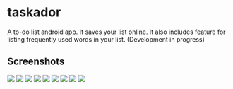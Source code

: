 # taskador
A to-do list android app. It saves your list online. It also includes feature for listing frequently used words in your list.  (Development in progress)


## Screenshots
<img src="https://lh3.googleusercontent.com/0u2k2CtOz8VLvk2P-Md58VEisAbFpeJHLBXJav4CZM-r5LaoSlv-UdT0WaH01ahPZcjSSl8wdPr5UfsLWbSQaQh86pxt92MbZXV0vSupZWGvrylrD_g801tIjSz8H6sJjv-stiNEOarGJbbwFo1Rn-5RzyKPznGnytY7DBaQTnmu4628yrM1I2EEMjNcBt_0_iKfPr9cHMuPhp7fFnathrdysNmPxHFU8sbrFpNq7gKPUBSSkjbEc_4qXuSaCkgdQwHmJTrPEYhnXFVzpwywcCQxYoynPiHqMon6WGbUyytviuL0kQCU1ZQkg5iwneFlZjTJAKPfQTdpIwJtdFTLyWTiqXwj9I_wPBvjBqaH8GhBOk_7eXX_2hH_2_--l9ZNscMjnVKzuXdcWFyH8GsjdtG5Y49WgqdnWFRdTJADR9qMZLzCCamHAm2RvN0lZrBovKY1rzHvXl7BT9oGtc-Kk9lbFmDIHpGAN-K9yvC_IfojPQjoYjgyVQqOIyqQQE2FBXiYEdZsm5-VslgNGHDPwcO4P5awV5KxQaWOloo9i4yn87bmk5dR8VeIjwu-bSPJ3YffhK6RNndvmSwOOlKhx3-e1qo06XWtE_8WUIhom6lp6HjAdyYyaZWraUjwYxsxojioeBMDsMj3hey83nhb4_U=w216-h384-no"> <img src="https://lh3.googleusercontent.com/y3SbtPtDmQhBm61Akk3085b-ZRdiwxmSSx8DA3NO5NUIRLu_r61KNYp5RQUJj_jA2mfIG70XZeRrScbfewWvmCp5aG2FlVXfzTdchzO_P9XSMQFl9Ssr66Wtj0roo5Av_yrh1QgUvTL0EtGzy8nz-TGoueFgH1mI_bPbPfLUMC1y7RCOj2bvti5P0cEhdlY7ZXK8Y4x1NdyD3bacnul5dXnzDjtqbLw6pl9Ogai39yNHyW7GTfYUrFPNEpdkO5Bs522F_ZccoWGd681hTCMUsV0oL5s4Ojsg5XaRuX-vNAIRPqlC16hhIkoJ7WYRCHkiQuy_aRaMwM4TRsJzPPlqyV-y8S3Kq-eYeuPFw72GYTQgeOrhHKwDVL1UPUKuKQQi_kCBQgTtgAB1vqcvkhjeD8NZ2Kb5AsMt8-MeV9vSEkihehzdHYOoiAPkng-6RwJmnPDmTNen4ohaSNqHVRxq5wqZnxj3FvZv0YFkDAcVptIvPnYtXqcPxPyb_h4pfhEIDfliB7xSw7MXUE59hznm9zCgOWTTizJ3MuqlXF8hk_u2icSCwufztiMBnK8MXpPje9GKX9ODTRTfDcLevZIaBDbRW14vscacYUcIXERnqeFzPzepy72QaPIRzMqjzJ2mOV5uNy4RCVJkYF_c7LNetgE=w216-h384-no">
<img src="https://lh3.googleusercontent.com/IAuEWr7BPtrtgReqfBtZX4dwHMh00hk6HS5w3cB1Z-9LgTuxfT78mduyhFdDzVDHMpl2Lyuy5E0TFfGoBRkLT1ydP5LamCynttqJtgMI1po6bZuFMH0m1_y055TaW8lHYWGjZU23UEYQBfuR7URkEK0X_MTqVo-zelYSBMI3p4Vn5DCdFcFymvDe7fbJijUbVwvMITcNpyLijJQYMiHFUUoDDs4M8i6L58ZZ9zEAoMvKa4g08nizpynvRT3chUm_1REVNInrwCGg2DeAj3a9bS_BCXdHyXIOtxlVlyKlaRFpFwelgyrZQO1SQ2MCvKSOZCLidavgbQEipGidPed4M0Od7PFd-1j99QGXuDXFKuq7mZORa5HjScGmsJGuLfEtHGirFZD0vYwE7cDRH22F-J5lvCGJndM8Ezm1Pl1CNGKc1gayzIbnMet88GhBnZexZpG2YUx6E66HZIAZDEqsFXeJla4euhE8q10Z09F1A0plG7qLKza12Pas_Y_dYjxxjkdmK_CaDAwCTcjh9LKYk9bjqTc95QqzrVzbPBdru85zyOfD4icYNtR2H63sVYR7XkNEdC4P3vM2xp_uT53rVDYDZ54qzaNqChRjCYDND3XUPaKkKJhW8Xx93_Xbn5hDiO9DRW9uoKR0L0-7wwxOBO0=w216-h384-no"> <img src="https://lh3.googleusercontent.com/fzBoQQf31sAjirTVKrX-NG0noupp5gEzAM4JRFJyQB_lOUQ5nDQzKNL7IonaCfETVftKkyJE14hRLmaHk84qmV1Ou7mCHlmYctlZ3OB8SyoIRwbkOHNZXuCQPPsPgp_Tfr2oRVvgskF4oVKWUkF7l1I4rTH7vur4VT3_BoieQQl1UuM5BSQGFiuD8y0Hjr5tO38puaTcW9RefKxhEwq05hLsHaERiYdYj6BVnEqBXFYZzmtOVUDPoI2jx-D58RH4d-iEh9dhoCXbcG-vkxZ-Uk1eSi6nW8Dy31ln5VbnhtEUNnY8ggS6mDJ1Z2d0Zo78OFY1TWy1YRbzw4LZXXpxPbpWV8_f9pBYBL3GAT8z47aaxLg4Skmodigr_tT8tnUcnrRRlzY_p1pooOWdZVHNqRspFTdUQCyIIRM6ak8J8TJJ4Hfu5sZWCJa_PvxYjISi-w1Qvo6R4PY05iaaoJMA5rs5Cve-o6J0saNxzlb_DL1m6ecK_hiAG7NTfNITtfoLenmtKoqrCBfiSEezwpee5IQ73TJVIbkIq240wLVpEB9xczaLGBzietzyN6yN2uj-495H8-p3Lh0ij1vYhcO52q8SWN0QOj8ceVynBv2NDsspaepx32fEB7DsPbias4xQED7fdtiiDDD3e4HDS1ttzfM=w216-h384-no"> <img src="https://lh3.googleusercontent.com/OWGibjxIVtqOu1ClMB8UEx-61fIFcZzODLt2YtN5D7YC4obHRQYywhncUIfMwe3X8G7eCcRMgVgKoDZK0mFk8c9MiOUCiuhVBD588lYRSqMJNcHWiaL5R0PapF4xBfnWs5uFvoIu1Sj-DIKvI-c4n0erROyWkBEm3e5Tisxx0zQgcjb9yb18iMp-BpDmIxt68Ov82WmkIZuyZXNiAOw5INnhJBbfqrEi6uXYOMN6VcNZZDC250r9ak5RSzsi76zoVxiJ3Wsac5KXFbbDMl1r6zBmfaHhAK6Ib2FdIVqwUd37xw11RPPuAjU1vQUHvYoTzG8pnBLRMpcXBUFqiex0KEg-wx1EDvzD7Z2jCxGQ7z6jEUJI7v0Q_jPyGSXN-aGE7UU-U5Q9ohsSRXAwXtQGXlkH-qhZw1dcs_sFmn9Qs4kEujBT3uL7G12_pbyX1fIPbiz-IgEyV2U3Y6W281f96hFCTgvZr99Tk-zBOkze2sJSpimil82oPdF9fJPLbFEYTSz5dfcxOwUk4Vhf3Gjz1R1Q4G4TuZx34IuIyIgk7FtOrbfpO5ZyzlM5RDxttJjyQn0S20dlz1Mc6BByrBnud4auwWgTu1yM13i1MotIDfzHMqTUAdaLR50XgDSf_YLI8tBvZ_H6VMaxPvdqQhyrUy4=w216-h384-no"> <img src="https://lh3.googleusercontent.com/kFWSKgGehYr5pd8Wxsrx_2BnhNXAFE3LrizHQTzawuGjNRbgi-9_mETR3UjU85mQk4CISx_Sjz9yzfQlrKLi0JjvwH1twby9Fd3wFwdFJBdeY-D_NSwuGmHEUYOBtJ46O8BZLVuTNbFjx9Yb_GReV0aZof6NnA2DaN_0PG7tvWU1-4WlFL821ezo1kM5u2zNiGI0vvsoJmjIbg0UbHYqgydUSd_1tJ1EqSGurpEhrHKLmBokczTkoFYEQhM_92Wwbw7QQSZ274gXnBLyi_7_OX44-AiRTrOZV8QeM1jEG8YRk6BMT1-eyIUAOyIPZ1Xo-kuY_gWTY8LB83D-PPQWV9t3gdGZakAQhWnI7pPYKCYCtkXnnHbuG7_n3LRJlX1F1HEFUyfk5Nx7Rwo-lEN-K7c16mJ1trGqO0Bw_KjWJyrZlJmGh4qNxHtsyIYbxy6xjGGvjXHg9nWSSyv29dDwAUn2zPxgII5B5jSFdWIrBMix9vTE10BSEY2jYG4jCeZbC8hzT1HRfZaoxgpWnoYNfdQAFGbRMJ9BtPG7xNSlRX3xBvSVRo6989CXTH5Ij9gjA2dxy4nH8F1jKuvhD6kzQHhNU9og2YKtQk6PKZDY-wVjF-wa4wnnHk-BiH08Uhoh_wo7mW-TaJpa7eSVvq9xK5k=w216-h384-no"> <img src="https://lh3.googleusercontent.com/AVd0nq7H1joo_b5jFiQMNyQt37eUHn6qMpHFG05O2vyQpyAF95ImXiyFEbS65ISKmv1id16lH_10-vQRlBOPbOwOZTGe7Og8wu58whnlEnwblu-dCcoHakRQ5eCQt2-qU_rco7WHvCbkSUTmeiu4VlBs2zFhQYjkxj2v_TEDV-DonKR78072d3WVcapytqRD8H5KnSOTAIqm5tvThTuwhjDT777gJYPF--1dvOpHZwlGUnFonB33Jjd3fAb1DzsOiiSVIeqphKyX9EXu38qCT_RDM0Z2ApMjETLZCg2sBXsC5-CWU2lJziL-1tCVtPoLNu-iRj0i9RdmHgpwVmrHVErzQBjMSYgj9OR1TjHRF_BlXbbm95OmFA5Iu0qw6SRFBicn9unpAi8QswnHiG2x7ywgAFr1g-Uy56XYuWYkNwEjvnT2MI4ZbY7o9Hi8lb7lSWq5xURbEBn49mCYVSnfgiFPccRzIp-6aNWzv2YYqUqiEy1TsoxXWLhcERbTxaS9OSMdutwc3p_bL8cgYXFmbQnh2M2B2ok8rPpRdHSVvmL0-ZoJKskNpLefq3FluebCnhdhDR5PJH5yNZpCnNw8qG43Y7Omqv1dQWjN3rBPs7WT8zCcLZ7iySN0fBOkbQ5DIacGFE-nN10FME5iascTJRw=w216-h384-no"> <img src="https://lh3.googleusercontent.com/kmcSnSdfKuTEYA0WfEPNCa9o9RJ-V8t646EH5CS-rElAA_1JaNwKg5210OsRhLo_B_uBcrhopbdW57ZPGC8wDJhabvO_R8tuBq7uqNIll2ZTTxqKS4-gfWFmGHREh2V4p7KOTfaFWbMC-IaK38vQqpLkVS1sF__GL4xuf53w_IOh58Z3dSeXQvfvWvM3Df1TLafg8hh9c_-jZHIZy4pM4FGy82kk20-PIEJN9LEIzQl1405cByWhV0O11bPSEq_4XGX11gjA2eVrfKpvDwsNEBX_lhy_h8TUfw1rkf7hihQYbP-aaX_YiOfnL2NWz1Jog-McvomwTpScp_thj5SBRBUmdwW4IDSP0NA4xadWmvq-ZGSDuVz1Q_7DK2wHbPsgnBvXMLmoOikhv6XsaY_hjKCaQWON0u5BfblwpFiswwlH9aIhIL0GZSScnWO8TRAoRCs8fBm74Cgcyx1kE8k8sklzjDLpk1ojVvnWQNPxIbZmdHkmfeyCURis6F8XifJMBBRBvvzcnkHGnxjAGD6D6hKi-Ss1hXuPe4YHr_Hatc3QcQ0hB_8tmZBm92pSLWwS5tSxHUsXTa1htPmt6kmLaX-tCXSTvvxx1L-cdcjBa0riFxnUIi_ezo_X_Y8-CPWM4wNJpiofZBvga4fDC6A3mjA=w216-h384-no"> <img src="https://lh3.googleusercontent.com/yjP4T5EcPof9JeGdcWxLwlGlAzfeYYIq341KeP2FjMRfBmrYdeNFMD4qBpE9GokSwmStGOIadadw01Se0VW4KTzqNHBJadCeefb7l7eFYfo8n6kKeyln8nLDNkWiyZaOAgcmYQwRCLOPNd529ACepLdBWYKO8i8f5vua5B4Qx-W1-UTbyNTuPBymb1UCNlLsYtopKPjqlbDJEWqDWPxBdF5ea850xS1TPe8Kkw0oOpPp57ooep-v4FBmKJYiKLj5KhKJ0BihId8OwdSElBEPINKelCxlo8jdz82pjXjLp6_bQpWgKxhk4UeIwAMNb2R8lkYD4QwCxCf00NK8gIFAKTYV72-zsV-7EBcjKo4kgA1k6GqEs8b32BX4BZzW6yauoDATKDk0lrF8gT_lnE9M9RGQ6b0BslpzIohg4wunrJyojpgsN5as-NhRdKwygA7HkS9Uh_IhAhbLxVKFqiIH_vCa21ilDka23XMYcb0sCWmLdC1dbYIwOwWEovUbF-TbAa1HoOqDkUW_vWGp1fBCTzCQSWjo6cGFX-cQ9JfUhv77NRm2t7sajR9R2X2fJaLIVGmY-qD7yuTxn6QZVu_09z0lDklj_fdYa535rYZiTvdCME_Hrfc1nD-cbcgbNvFUp5i4p18BCk3L_HJRi9iLWnE=w216-h384-no">
